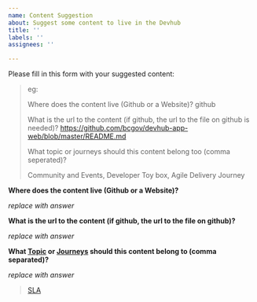 ```yaml
---
name: Content Suggestion
about: Suggest some content to live in the Devhub
title: ''
labels: ''
assignees: ''

---
```


Please fill in this form with your suggested content:
> eg:
>
> Where does the content live (Github or a Website)?
> github
>
> What is the url to the content (if github, the url to the file on github is needed)?
> https://github.com/bcgov/devhub-app-web/blob/master/README.md
>
> What topic or journeys should this content belong too (comma seperated)?
>
> Community and Events, Developer Toy box, Agile Delivery Journey 

__Where does the content live (Github or a Website)?__

*replace with answer*

__What is the url to the content (if github, the url to the file on github)?__

*replace with answer*

__What [Topic](https://developer.gov.bc.ca/topics) or [Journeys](https://developer.gov.bc.ca) should this content belong to (comma separated)?__

*replace with answer*


> [SLA](https://github.com/bcgov/devhub-app-web/blob/master/docs/content_contribution_sla.md)
